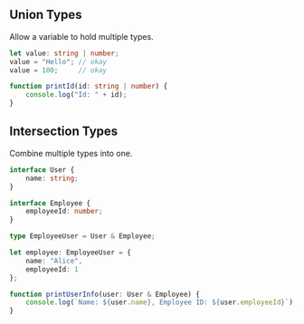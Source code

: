 ## Union Types

Allow a variable to hold multiple types.

```typescript
let value: string | number;
value = "Hello"; // okay
value = 100;     // okay

function printId(id: string | number) {
    console.log("Id: " + id);
}
```

## Intersection Types

Combine multiple types into one.

```typescript
interface User {
    name: string;
}

interface Employee {
    employeeId: number;
}

type EmployeeUser = User & Employee;

let employee: EmployeeUser = {
    name: "Alice",
    employeeId: 1
};

function printUserInfo(user: User & Employee) {
    console.log(`Name: ${user.name}, Employee ID: ${user.employeeId}`);
}
```